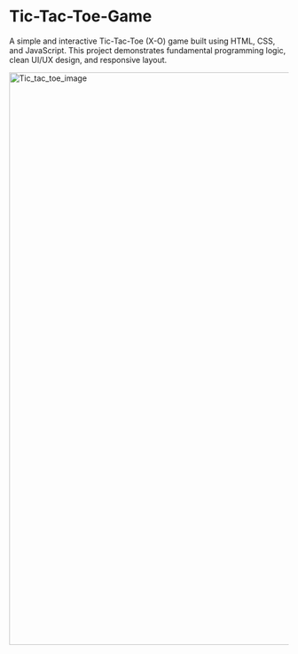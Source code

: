 # Tic-Tac-Toe-Game
A simple and interactive Tic-Tac-Toe (X-O) game built using HTML, CSS, and JavaScript. This project demonstrates fundamental programming logic, clean UI/UX design, and responsive layout. 

<img width="1894" height="1031" alt="Tic_tac_toe_image" src="https://github.com/user-attachments/assets/5d267746-9fec-4700-9022-e48a005caeb7" />

